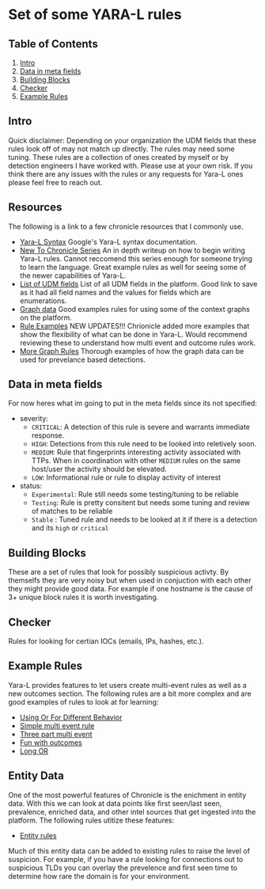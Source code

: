 # Set of some YARA-L rules

## Table of Contents

1. [Intro](#intro)
2. [Data in meta fields](#Data-in-meta-fields)
3. [Building Blocks](#building-blocks)
4. [Checker](#checker)
5. [Example Rules](#Example-Rules)

## Intro

Quick disclaimer: Depending on your organization the UDM fields that these rules look off of may not match up directly.
The rules may need some tuning. These rules are a collection of ones created by myself or by detection engineers I have worked with. Please use at your own risk. If you think there are any issues with the rules or any requests for Yara-L ones please feel free to reach out. 

## Resources
The following is a link to a few chronicle resources that I commonly use.
* [Yara-L Syntax](https://cloud.google.com/chronicle/docs/detection/yara-l-2-0-syntax) Google's Yara-L syntax documentation.
* [New To Chronicle Series](https://chronicle.security/blog/?filters=new-to-chronicle-series) An in depth writeup on how to begin writing Yara-L rules. Cannot reccomend this series enough for someone trying to learn the language. Great example rules as well for seeing some of the newer capabilities of Yara-L.
* [List of UDM fields](https://cloud.google.com/chronicle/docs/reference/udm-field-list) List of all UDM fields in the platform. Good link to save as it had all field names and the values for fields which are enumerations.
* [Graph data](https://cloud.google.com/chronicle/docs/detection/context-aware-analytics#outcome_section) Good examples rules for using some of the context graphs on the platform.
* [Rule Examples](https://cloud.google.com/chronicle/docs/detection/yara-l-2-0-overview#yara-l_20_example_rules) NEW UPDATES!!! Chrionicle added more examples that show the flexibility of what can be done in Yara-L. Would recommend reviewing these to understand how multi event and outcome rules work. 
* [More Graph Rules](https://cloud.google.com/chronicle/docs/detection/use-enriched-data-in-rules) Thorough examples of how the graph data can be used for prevelance based detections.

## Data in meta fields
For now heres what im going to put in the meta fields since its not specified:
* severity: 
  * `CRITICAL`: A detection of this rule is severe and warrants immediate response.
  * `HIGH`: Detections from this rule need to be looked into reletively soon.
  * `MEDIUM`: Rule that fingerprints interesting activity associated with TTPs. When in coordination with other `MEDIUM` rules on the same host/user the activity should be elevated.
  * `LOW`: Informational rule or rule to display activity of interest
* status:
  * `Experimental`: Rule still needs some testing/tuning to be reliable
  * `Testing`: Rule is pretty consitent but needs some tuning and review of matches to be reliable
  * `Stable` : Tuned rule and needs to be looked at it if there is a detection and its `high` or `critical`

## Building Blocks
These are a set of rules that look for possibly suspicious activty. By themselfs they are very noisy but when used in conjuction with each other they might provide good data. For example if one hostname is the cause of 3+ unique block rules it is worth investigating. 

## Checker
Rules for looking for certian IOCs (emails, IPs, hashes, etc.). 

## Example Rules
Yara-L provides features to let users create multi-event rules as well as a new outcomes section. The following rules are a bit more complex and are good examples of rules to look at for learning:
* [Using Or For Different Behavior](https://github.com/amalone341/YARA-L-Work/blob/main/Defense%20Evasion/Windows/Verclsid_activity.yaral)
* [Simple multi event rule](https://github.com/amalone341/YARA-L-Work/blob/main/Initial%20Access/Email_to_google_drive_download.yaral)
* [Three part multi event](https://github.com/amalone341/YARA-L-Work/blob/main/Malware/Async_Rat_Installation.yaral)
* [Fun with outcomes](https://github.com/amalone341/YARA-L-Work/blob/main/Outcomes%20Rules/Suspicious_Failed_Logins.yaral)
* [Long OR](https://github.com/amalone341/YARA-L-Work/blob/main/Ransomware/Lockbit2.yaral)

## Entity Data
One of the most powerful features of Chronicle is the enichment in entity data. With this we can look at data points like first seen/last seen, prevalence, enriched data, and other intel sources that get ingested into the platform. The following rules utitize these features:
* [Entity rules](https://github.com/amalone341/YARA-L-Work/tree/main/Entity%20Based%20Detections)

Much of this entity data can be added to existing rules to raise the level of suspicion. For example, if you have a rule looking for connections out to suspicious TLDs you can overlay the prevelence and first seen time to determine how rare the domain is for your environment. 
